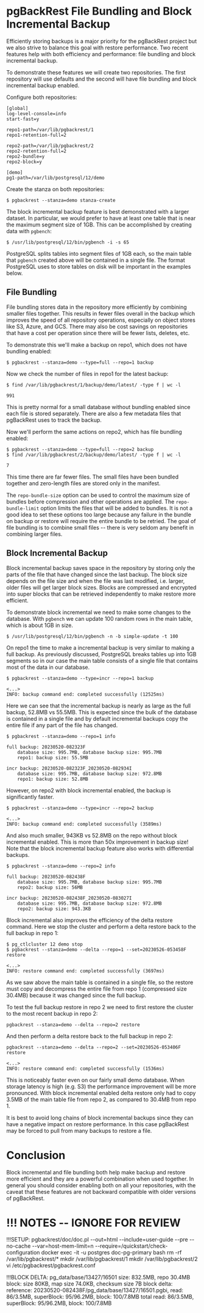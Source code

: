 # pgBackRest File Bundling and Block Incremental Backup

Efficiently storing backups is a major priority for the pgBackRest project but we also strive to balance this goal with restore performance. Two recent features help with both efficiency and performance: file bundling and block incremental backup.

To demonstrate these features we will create two repositories. The first repository will use defaults and the second will have file bundling and block incremental backup enabled.

Configure both repositories:
```
[global]
log-level-console=info
start-fast=y

repo1-path=/var/lib/pgbackrest/1
repo1-retention-full=2

repo2-path=/var/lib/pgbackrest/2
repo2-retention-full=2
repo2-bundle=y
repo2-block=y

[demo]
pg1-path=/var/lib/postgresql/12/demo
```

Create the stanza on both repositories:
```
$ pgbackrest --stanza=demo stanza-create
```

The block incremental backup feature is best demonstrated with a larger dataset. In particular, we would prefer to have at least one
table that is near the maximum segment size of 1GB. This can be accomplished by creating data with `pgbench`:
```
$ /usr/lib/postgresql/12/bin/pgbench -i -s 65
```

PostgreSQL splits tables into segment files of 1GB each, so the main table that `pgbench` created above will be contained in a single file. The format PostgreSQL uses to store tables on disk will be important in the examples below.

## File Bundling

File bundling stores data in the repository more efficiently by combining smaller files together. This results in fewer files overall in the backup which improves the speed of all repository operations, especially on object stores like S3, Azure, and GCS. There may also be cost savings on repositories that have a cost per operation since there will be fewer lists, deletes, etc.

To demonstrate this we'll make a backup on repo1, which does not have bundling enabled:
```
$ pgbackrest --stanza=demo --type=full --repo=1 backup
```

Now we check the number of files in repo1 for the latest backup:
```
$ find /var/lib/pgbackrest/1/backup/demo/latest/ -type f | wc -l

991
```

This is pretty normal for a small database without bundling enabled since each file is stored separately. There are also a few metadata files that pgBackRest uses to track the backup.

Now we'll perform the same actions on repo2, which has file bundling enabled:
```
$ pgbackrest --stanza=demo --type=full --repo=2 backup
$ find /var/lib/pgbackrest/2/backup/demo/latest/ -type f | wc -l

7
```

This time there are far fewer files. The small files have been bundled together and zero-length files are stored only in the manifest.

The `repo-bundle-size` option can be used to control the maximum size of bundles before compression and other operations are applied.
The `repo-bundle-limit` option limits the files that will be added to bundles. It is not a good idea to set these options too large because any failure in the bundle on backup or restore will require the entire bundle to be retried. The goal of file bundling is to combine small files -- there is very seldom any benefit in combining larger files.

## Block Incremental Backup

Block incremental backup saves space in the repository by storing only the parts of the file that have changed since the last backup. The block size depends on the file size and when the file was last modified, i.e. larger, older files will get larger block sizes. Blocks are compressed and encrypted into super blocks that can be retrieved independently to make restore more efficient.

To demonstrate block incremental we need to make some changes to the database. With `pgbench` we can update 100 random rows in the main table, which is about 1GB in size.
```
$ /usr/lib/postgresql/12/bin/pgbench -n -b simple-update -t 100
```

On repo1 the time to make a incremental backup is very similar to making a full backup. As previously discussed, PostgreSQL breaks tables up into 1GB segments so in our case the main table consists of a single file that contains most of the data in our database.
```
$ pgbackrest --stanza=demo --type=incr --repo=1 backup

<...>
INFO: backup command end: completed successfully (12525ms)
```

Here we can see that the incremental backup is nearly as large as the full backup, 52.8MB vs 55.5MB. This is expected since the bulk of the database is contained in a single file and by default incremental backups copy the entire file if any part of the file has changed.
```
$ pgbackrest --stanza=demo --repo=1 info

full backup: 20230520-082323F
    database size: 995.7MB, database backup size: 995.7MB
    repo1: backup size: 55.5MB

incr backup: 20230520-082323F_20230520-082934I
    database size: 995.7MB, database backup size: 972.8MB
    repo1: backup size: 52.8MB
```

However, on repo2 with block incremental enabled, the backup is significantly faster.
```
$ pgbackrest --stanza=demo --type=incr --repo=2 backup

<...>
INFO: backup command end: completed successfully (3589ms)
```

And also much smaller, 943KB vs 52.8MB on the repo without block incremental enabled. This is more than 50x improvement in backup size! Note that the block incremental backup feature also works with differential backups.
```
$ pgbackrest --stanza=demo --repo=2 info

full backup: 20230520-082438F
    database size: 995.7MB, database backup size: 995.7MB
    repo2: backup size: 56MB

incr backup: 20230520-082438F_20230520-083027I
    database size: 995.7MB, database backup size: 972.8MB
    repo2: backup size: 943.3KB
```

Block incremental also improves the efficiency of the delta restore command. Here we stop the cluster and perform a delta restore back to the full backup in repo 1:
```
$ pg_ctlcluster 12 demo stop
$ pgbackrest --stanza=demo --delta --repo=1 --set=20230526-053458F restore

<...>
INFO: restore command end: completed successfully (3697ms)
```
As we saw above the main table is contained in a single file, so the restore must copy and decompress the entire file from repo 1 (compressed size 30.4MB) because it was changed since the full backup.

To test the full backup restore in repo 2 we need to first restore the cluster to the most recent backup in repo 2:
```
pgbackrest --stanza=demo --delta --repo=2 restore
```

And then perform a delta restore back to the full backup in repo 2:
```
pgbackrest --stanza=demo --delta --repo=2 --set=20230526-053406F restore

<...>
INFO: restore command end: completed successfully (1536ms)
```
This is noticeably faster even on our fairly small demo database. When storage latency is high (e.g. S3) the performance improvement will be more pronounced. With block incremental enabled delta restore only had to copy 3.5MB of the main table file from repo 2, as compared to 30.4MB from repo 1.

It is best to avoid long chains of block incremental backups since they can have a negative impact on restore performance. In this case pgBackRest may be forced to pull from many backups to restore a file.

# Conclusion

Block incremental and file bundling both help make backup and restore more efficient and they are a powerful combination when used together. In general you should consider enabling both on all your repositories, with the caveat that these features are not backward compatible with older versions of pgBackRest.

# !!! NOTES -- IGNORE FOR REVIEW

!!!SETUP:
pgbackrest/doc/doc.pl --out=html --include=user-guide --pre --no-cache --var=host-mem-limit=n --require=/quickstart/check-configuration
docker exec -it -u postgres doc-pg-primary bash
rm -rf /var/lib/pgbackrest/*
mkdir /var/lib/pgbackrest/1
mkdir /var/lib/pgbackrest/2
vi /etc/pgbackrest/pgbackrest.conf

!!!BLOCK DELTA:
pg_data/base/13427/16501
    size: 832.5MB, repo 30.4MB
    block: size 80KB, map size 74.0KB, checksum size 7B
    block delta:
    reference: 20230520-082438F/pg_data/base/13427/16501.pgbi, read: 86/3.5MB, superBlock: 95/96.2MB, block: 100/7.8MB
    total read: 86/3.5MB, superBlock: 95/96.2MB, block: 100/7.8MB
